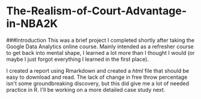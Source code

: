 # The-Realism-of-Court-Advantage-in-NBA2K

###Introduction
This was a brief project I completed shortly after taking the Google Data Analytics online course. Mainly intended as a refresher course to get back into mental shape, I learned a lot more than I thought I would (or maybe I just forgot everything I learned in the first place). 

I created a report using Rmarkdown and created a *html* file that should be easy to download and read. The lack of change in free throw percentage isn't some groundbreaking discovery, but this did give me a lot of needed practice in R. I'll be working on a more detailed case study next. 
